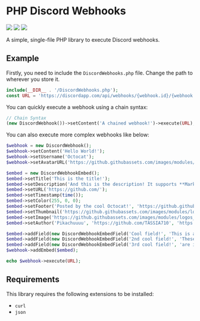 # PHP Discord Webhooks
![](https://img.shields.io/github/license/TASSIA710/PHP-Discord-Webhooks?style=for-the-badge)
![](https://img.shields.io/github/issues/TASSIA710/PHP-Discord-Webhooks?style=for-the-badge)
![](https://img.shields.io/static/v1?label=Tested%20On&message=PHP%207.3&color=blue&style=for-the-badge)

A simple, single-file PHP library to execute Discord webhooks.

## Example

Firstly, you need to include the `DiscordWebhooks.php` file. Change the path to wherever you store it.
```php
include(__DIR__ . '/DiscordWebhooks.php');
const URL = 'https://discordapp.com/api/webhooks/{webhook.id}/{webhook.token}';
```

You can quickly execute a webhook using a chain syntax:
```php
// Chain Syntax
(new DiscordWebhook())->setContent('A chained webhook!')->execute(URL);
```

You can also execute more complex webhooks like below:
```php
$webhook = new DiscordWebhook();
$webhook->setContent('Hello World!');
$webhook->setUsername('Octocat');
$webhook->setAvatarURL('https://github.githubassets.com/images/modules/logos_page/Octocat.png');

$embed = new DiscordWebhookEmbed();
$embed->setTitle('This is the title!');
$embed->setDescription('And this is the description! It supports **Markdown**!');
$embed->setURL('https://github.com/');
$embed->setTimestamp(time());
$embed->setColor(255, 0, 0);
$embed->setFooter('Posted by the cool Octocat!', 'https://github.githubassets.com/images/modules/logos_page/Octocat.png');
$embed->setThumbnail('https://github.githubassets.com/images/modules/logos_page/GitHub-Mark.png');
$embed->setImage('https://github.githubassets.com/images/modules/logos_page/GitHub-Logo.png');
$embed->setAuthor('Pikachuuuu', 'https://github.com/TASSIA710', 'https://avatars1.githubusercontent.com/u/38081490');

$embed->addField(new DiscordWebhookEmbedField('Cool field!', 'This is a very cool field. **Markdown** is supported here aswell.'));
$embed->addField(new DiscordWebhookEmbedField('2nd cool field!', 'These two fields', true));
$embed->addField(new DiscordWebhookEmbedField('3rd cool field!', 'are inline!', true));
$webhook->addEmbed($embed);

echo $webhook->execute(URL);
```

## Requirements

This library requires the following extensions to be installed:
- `curl`
- `json`

